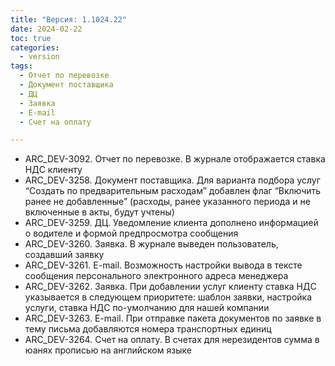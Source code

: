 ```yaml
---
title: "Версия: 1.1024.22"
date: 2024-02-22
toc: true
categories:
  - version
tags:
  - Отчет по перевозке
  - Документ поставщика
  - ДЦ
  - Заявка
  - E-mail
  - Счет на оплату

---
```


-   ARC_DEV-3092. Отчет по перевозке. В журнале отображается ставка НДС клиенту
-   ARC_DEV-3258. Документ поставщика. Для варианта подбора услуг “Создать по предварительным расходам” добавлен флаг “Включить ранее не добавленные” (расходы, ранее указанного периода и не включенные в акты, будут учтены)
-   ARC_DEV-3259. ДЦ. Уведомление клиента дополнено информацией о водителе и формой предпросмотра сообщения
-   ARC_DEV-3260. Заявка. В журнале выведен пользователь, создавший заявку
-   ARC_DEV-3261. E-mail. Возможность настройки вывода в тексте сообщения персонального электронного адреса менеджера
-   ARC_DEV-3262. Заявка. При добавлении услуг клиенту ставка НДС указывается в следующем приоритете: шаблон заявки, настройка услуги, ставка НДС по-умолчанию для нашей компании
-   ARC_DEV-3263. E-mail. При отправке пакета документов по заявке в тему письма добавляются номера транспортных единиц
-   ARC_DEV-3264. Счет на оплату. В счетах для нерезидентов сумма в юанях прописью на английском языке
